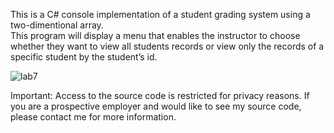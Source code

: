 This is a C# console implementation of a student grading system using a two-dimentional array.  
This program will display a menu that enables the instructor to choose whether they want to view all students records or view only the records of a specific student by the student’s id.

![lab7](https://user-images.githubusercontent.com/14170402/39460754-43fb6b9c-4cc3-11e8-91e0-de5dfc8f981e.gif)

Important: Access to the source code is restricted for privacy reasons. If you are a prospective employer and would like to see my source code, please contact me for more information.
